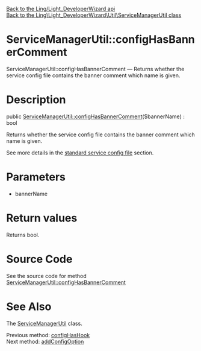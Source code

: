[Back to the Ling/Light_DeveloperWizard api](https://github.com/lingtalfi/Light_DeveloperWizard/blob/master/doc/api/Ling/Light_DeveloperWizard.md)<br>
[Back to the Ling\Light_DeveloperWizard\Util\ServiceManagerUtil class](https://github.com/lingtalfi/Light_DeveloperWizard/blob/master/doc/api/Ling/Light_DeveloperWizard/Util/ServiceManagerUtil.md)


ServiceManagerUtil::configHasBannerComment
================



ServiceManagerUtil::configHasBannerComment — Returns whether the service config file contains the banner comment which name is given.




Description
================


public [ServiceManagerUtil::configHasBannerComment](https://github.com/lingtalfi/Light_DeveloperWizard/blob/master/doc/api/Ling/Light_DeveloperWizard/Util/ServiceManagerUtil/configHasBannerComment.md)($bannerName) : bool




Returns whether the service config file contains the banner comment which name is given.

See more details in the [standard service config file](https://github.com/lingtalfi/Light_DeveloperWizard/blob/master/doc/pages/conventions.md#standard-service-configuration-file) section.




Parameters
================


- bannerName

    


Return values
================

Returns bool.








Source Code
===========
See the source code for method [ServiceManagerUtil::configHasBannerComment](https://github.com/lingtalfi/Light_DeveloperWizard/blob/master/Util/ServiceManagerUtil.php#L566-L570)


See Also
================

The [ServiceManagerUtil](https://github.com/lingtalfi/Light_DeveloperWizard/blob/master/doc/api/Ling/Light_DeveloperWizard/Util/ServiceManagerUtil.md) class.

Previous method: [configHasHook](https://github.com/lingtalfi/Light_DeveloperWizard/blob/master/doc/api/Ling/Light_DeveloperWizard/Util/ServiceManagerUtil/configHasHook.md)<br>Next method: [addConfigOption](https://github.com/lingtalfi/Light_DeveloperWizard/blob/master/doc/api/Ling/Light_DeveloperWizard/Util/ServiceManagerUtil/addConfigOption.md)<br>

